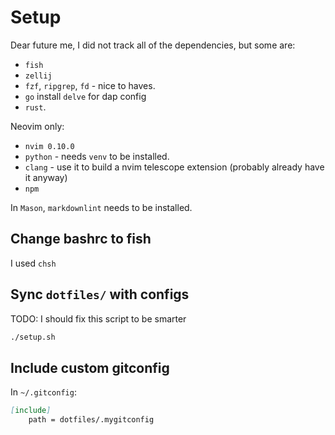 # Setup

Dear future me, I did not track all of the dependencies, but some are:

- `fish`
- `zellij`
- `fzf`, `ripgrep`, `fd` - nice to haves.
- `go` install `delve` for dap config
- `rust`.

Neovim only:

- `nvim 0.10.0`
- `python` - needs `venv` to be installed.
- `clang` - use it to build a nvim telescope extension (probably already
have it anyway)
- `npm`

In `Mason`, `markdownlint` needs to be installed.

## Change bashrc to fish

I used `chsh`

## Sync `dotfiles/` with configs

TODO: I should fix this script to be smarter

```bash
./setup.sh
```

## Include custom gitconfig

In `~/.gitconfig`:

```md
[include]
    path = dotfiles/.mygitconfig
```
